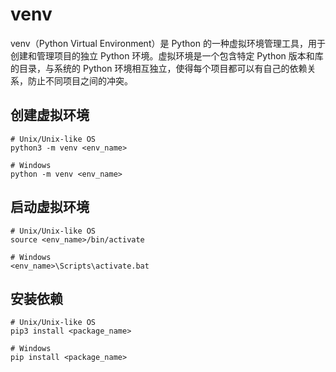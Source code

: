 # venv

venv（Python Virtual Environment）是 Python 的一种虚拟环境管理工具，用于创建和管理项目的独立 Python 环境。虚拟环境是一个包含特定 Python 版本和库的目录，与系统的 Python 环境相互独立，使得每个项目都可以有自己的依赖关系，防止不同项目之间的冲突。

## 创建虚拟环境

```shell
# Unix/Unix-like OS
python3 -m venv <env_name>

# Windows
python -m venv <env_name>
```

## 启动虚拟环境

```shell
# Unix/Unix-like OS
source <env_name>/bin/activate

# Windows
<env_name>\Scripts\activate.bat
```

## 安装依赖

```shell
# Unix/Unix-like OS
pip3 install <package_name>

# Windows
pip install <package_name>
```

